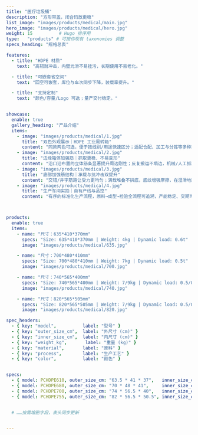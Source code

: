 ```yaml
---
title: "医疗垃圾桶"
description: "方形带盖，闭合码放更稳"
list_image: "images/products/medical/main.jpg"
hero_image: "images/products/medical/hero.jpg"
weight: 15          # Hugo 排序用
type:   "products" # 可按你现有 taxonomies 调整
specs_heading: "规格总表"

features:
  - title: "HDPE 材质"
    text: "高韧耐冲击，内壁光滑不易挂污，长期使用不易老化。"

  - title: "可嵌套省空间"
    text: "回空可嵌套，库位与车次同步下降，装载率提升。"

  - title: "支持定制"
    text: "颜色/容量/Logo 可选；量产交付稳定。"


showcase:
  enable: true
  gallery_heading: "产品介绍"
  items:
    - image: "images/products/medical/1.jpg"
      title: "双色外观展示｜HDPE 工业周转箱"
      content: "同款两色可选，便于按线别/用途快速区分；适配仓配、加工与分拣等多种场景。"
    - image: "images/products/medical/2.jpg"
      title: "边缘箱体加强筋｜抓取更稳、不易变形"
      content: "沿口沿布置的立体筋条显著提升周边刚性；反复搬运不塌边，机械/人工抓取更受力。"
    - image: "images/products/medical/3.jpg"
      title: "底部加强筋结构｜承载与抗冲击双提升"
      content: "交错/井字筋路让受力更均匀；满载堆叠不拱底，底纹增强摩擦，在湿滑地面更稳。"
    - image: "images/products/medical/4.jpg"
      title: "生产车间实拍｜自有产线与品控"
      content: "有序的标准化生产流程，原料→成型→检验全流程可追溯，产能稳定、交期可控。"



products:
  enable: true
  items:
    - name: "尺寸：635*410*370mm"
      specs: "Size: 635*410*370mm | Weight: 4kg | Dynamic load: 0.6t"
      image: "images/products/medical/635.jpg"

    - name: "尺寸：700*480*410mm"
      specs: "Size: 700*480*410mm | Weight: 7kg | Dynamic load: 0.5t"
      image: "images/products/medical/700.jpg"

    - name: "尺寸：740*565*400mm"
      specs: "Size: 740*565*400mm | Weight: 7/9kg | Dynamic load: 0.5/0.7t"
      image: "images/products/medical/740.jpg"

    - name: "尺寸：820*565*505mm"
      specs: "Size: 820*565*505mm | Weight: 7/9kg | Dynamic load: 0.5/0.7t"
      image: "images/products/medical/820.jpg"

spec_headers:
  - { key: "model",          label: "型号" }
  - { key: "outer_size_cm",  label: "外尺寸 (cm)" }   
  - { key: "inner_size_cm",  label: "内尺寸 (cm)" }   
  - { key: "weight_kg",       label: "重量 (kg)" }
  - { key: "material",       label: "原料" }
  - { key: "process",        label: "生产工艺" }
  - { key: "color",          label: "颜色" }


specs:
  - { model: PCHDPE610, outer_size_cm: "63.5 * 41 * 37",   inner_size_cm: "57 * 37 * 35.5",  weight_kg: 2.95, material: HDPE, process: 注塑, color: "蓝色/白色" }
  - { model: PCHDPE680, outer_size_cm: "70 * 48 * 41",     inner_size_cm: "62.5 * 43.5 * 39.5", weight_kg: 3.75, material: HDPE, process: 注塑, color: "蓝色/白色" }
  - { model: PCHDPE700, outer_size_cm: "74 * 56.5 * 40",   inner_size_cm: "66 * 52 * 38.5",  weight_kg: 4.35, material: HDPE, process: 注塑, color: "蓝色/白色" }
  - { model: PCHDPE755, outer_size_cm: "82 * 56.5 * 50.5", inner_size_cm: "75.5 * 52.5 * 49", weight_kg: 6.25, material: HDPE, process: 注塑, color: "蓝色/白色" }


  # ……按需增删字段，表头同步更新


---
```

